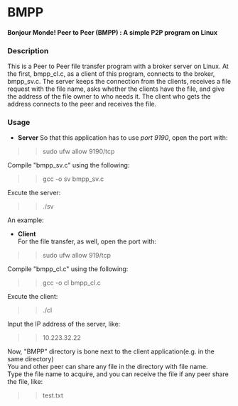 # BMPP
#### Bonjour Monde! Peer to Peer (BMPP) : A simple P2P program on Linux  

### Description
This is a Peer to Peer file transfer program with a broker server on Linux. At the first, bmpp_cl.c, as a client of this program,
connects to the broker, bmpp_sv.c. The server keeps the connection from the clients, receives a file request with the file name,
asks whether the clients have the file, and give the address of the file owner to who needs it. The client who gets the address 
connects to the peer and receives the file.  

### Usage
* **Server**
So that this application has to use _port 9190_, open the port with:
>> sudo ufw allow 9190/tcp

Compile "bmpp_sv.c" using the following:  
>> gcc -o sv bmpp_sv.c  
  
Excute the server:  
>> ./sv  
  
An example:  

  
* **Client**  
For the file transfer, as well, open the port with:  
>> sudo ufw allow 919/tcp  
  
Compile "bmpp_cl.c" using the following:  
>> gcc -o cl bmpp_cl.c  
  
Excute the client:  
>> ./cl  
  
Input the IP address of the server, like:  
>> 10.223.32.22  
  
Now, "BMPP" directory is bone next to the client application(e.g. in the same directory)  
You and other peer can share any file in the directory with file name.  
Type the file name to acquire, and you can receive the file if any peer share the file, like:  
>> test.txt  

